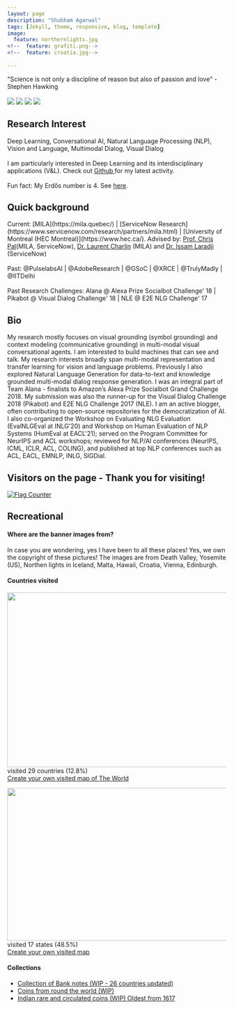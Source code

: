 ```yaml
---
layout: page
description: "Shubham Agarwal"
tags: [Jekyll, theme, responsive, blog, template]
image:
  feature: northernlights.jpg
<!--  feature: grafiti.png-->
<!--  feature: croatia.jpg-->
  
---
```


"Science is not only a discipline of reason but also of passion and love" - Stephen Hawking
<br />
<br />
[<img src="https://img.shields.io/badge/twitter-%230077B5.svg?&style=for-the-badge&logo=twitter&logoColor=white&color=00acee" />](http://twitter.com/shubhamag1992)
[<img src="https://img.shields.io/badge/github-%230077B5.svg?&style=for-the-badge&logo=github&logoColor=white&color=black" />](http://github.com/shubhamagarwal92)
[<img src="https://img.shields.io/badge/Scholar-%230077B5.svg?&style=for-the-badge&logo=google-scholar&logoColor=white&color=blue" />](http://scholar.google.es/citations?user=aSMFGScAAAAJ)
[<img src="https://img.shields.io/badge/linkedin-%230077B5.svg?&style=for-the-badge&logo=linkedin&logoColor=white" />](http://linkedin.com/in/shubham-agarwal-4b215146)


<h2> Research Interest </h2>

Deep Learning, Conversational AI, Natural Language Processing (NLP), Vision and Language, Multimodal Dialog, Visual Dialog
<br />
<br />
I am particularly interested in Deep Learning and its interdisciplinary applications (V&L). Check out <a href="https://github.com/shubhamagarwal92">Github </a> for my latest activity. 
<br />
<br />
Fun fact: My Erdős number is 4. See  <a href="https://www.csauthors.net/distance/shubham-agarwal-0001/paul-erdos"> here</a>. 

<h2> Quick background </h2>
Current: [MILA](https://mila.quebec/) | [ServiceNow Research](https://www.servicenow.com/research/partners/mila.html) | [University of Montreal (HEC Montreal)](https://www.hec.ca/). Advised by: <a href="https://sites.google.com/view/christopher-pal">Prof. Chris Pal</a>(MILA, ServiceNow), <a href="http://www.cs.toronto.edu/~lcharlin/">Dr. Laurent Charlin</a> (MILA) and <a href="https://issamlaradji.github.io/"> Dr. Issam Laradji</a> (ServiceNow)
<br />
<br />
Past: @PulselabsAI | @AdobeResearch | @GSoC | @XRCE | @TrulyMadly | @IITDelhi
<br />
<br />
Past Research Challenges: Alana @ Alexa Prize Socialbot Challenge' 18 | Pikabot @ Visual Dialog Challenge' 18 | NLE @ E2E NLG Challenge' 17

<h2> Bio </h2>
  
My research mostly focuses on visual grounding (symbol grounding) and context modeling (communicative grounding) in multi-modal visual conversational agents. I am interested to build machines that can see and talk. My research interests broadly span multi-modal representation and transfer learning for vision and language problems. Previously I also explored Natural Language Generation for data-to-text and knowledge grounded multi-modal dialog response generation. I was an integral part of Team Alana - finalists to Amazon’s Alexa Prize Socialbot Grand Challenge 2018. My submission was also the runner-up for the Visual Dialog Challenge 2018 (Pikabot) and E2E NLG Challenge 2017 (NLE). I am an active blogger, often contributing to open-source repositories for the democratization of AI. I also co-organized the Workshop on Evaluating NLG Evaluation (EvalNLGEval at INLG'20) and Workshop on Human Evaluation of NLP Systems (HumEval at EACL'21); served on the Program Committee for NeurIPS and ACL workshops; reviewed for NLP/AI conferences (NeurIPS, ICML, ICLR, ACL, COLING), and published at top NLP conferences such as ACL, EACL, EMNLP, INLG, SIGDial. 


<h2> Visitors on the page - Thank you for visiting! </h2>

<a href="https://info.flagcounter.com/jc9J"><img src="https://s11.flagcounter.com/map/jc9J/size_l/txt_000000/border_CCCCCC/pageviews_1/viewers_0/flags_0/" alt="Flag Counter" border="0"></a>


<h2> Recreational </h2>

#### Where are the banner images from?

In case you are wondering, yes I have been to all these places! Yes, we own the copyright of these pictures! The images are from Death Valley, Yosemite (US), Northen lights in Iceland, Malta, Hawaii, Croatia, Vienna, Edinburgh. 

#### Countries visited

<img src="http://chart.apis.google.com/chart?cht=map:fixed=-70,-180,80,180&chs=450x300&chf=bg,s,336699&chco=d0d0d0,cc0000&chd=s:999999999999999999999999999&chld=IN|US|GB|VA|CH|ES|SK|PT|NL|MC|MT|IT|IS|HU|GR|DE|FR|FI|DK|CZ|HR|BE|AT|MV|VN|SG|TH|AE|CA" width="600" height="400" ><br/>visited 29 countries (12.8%)<br/> <a href="https://douwe.com/projects/visited?region=world"> Create your own visited map of The World</a>


<img src="http://chart.apis.google.com/chart?cht=map:fixed=8,65,37,98&chs=400x400&chf=bg,s,336699&chco=d0d0d0,cc0000&chd=s:99999999999999999&chld=IN-GA|IN-UL|IN-UP|IN-WB|IN-SK|IN-RJ|IN-PB|IN-OR|IN-MH|IN-KL|IN-KA|IN-HP|IN-HR|IN-AP|IN-CH|IN-DL|IN-JK" width="600" height="350" ><br/>visited 17 states (48.5%)<br/> <a href="https://douwe.com/projects/visited?region=world"> Create your own visited map</a>


#### Collections

* <a href="https://mycollections.altova.com/run?d=/anonymous/PublishedCollections&in1=4390606F-2471-4534-9117-9F347A9ACCF7"> Collection of Bank notes (WIP - 26 countries updated) </a>
* <a href="https://mycollections.altova.com/run?d=/anonymous/PublishedCollections&in1=937AA70A-6D78-4308-897A-0F96AE050F39"> Coins from round the world (WIP) </a>
* <a href="https://mycollections.altova.com/run?d=/anonymous/PublishedCollections&in1=CE82FD8A-8048-4B63-A271-54EB30E95F16"> Indian rare and circulated coins (WIP) Oldest from 1617 </a>
